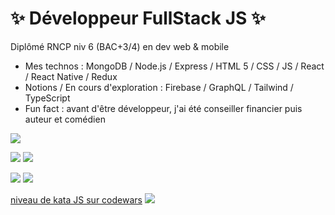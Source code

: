  # ✨ Développeur FullStack JS ✨  
Diplômé RNCP niv 6 (BAC+3/4) en dev web & mobile

- Mes technos : MongoDB / Node.js / Express / HTML 5 / CSS / JS / React / React Native / Redux
- Notions / En cours d'exploration : Firebase / GraphQL / Tailwind / TypeScript
- Fun fact : avant d'être développeur, j'ai été conseiller financier puis auteur et comédien

![](https://github-profile-summary-cards.vercel.app/api/cards/profile-details?username=MaximeVerdy&theme=nord_bright)

![](https://github-profile-summary-cards.vercel.app/api/cards/repos-per-language?username=MaximeVerdy&theme=nord_bright)    ![](https://github-profile-summary-cards.vercel.app/api/cards/most-commit-language?username=MaximeVerdy&theme=nord_bright)

![](https://github-profile-summary-cards.vercel.app/api/cards/stats?username=MaximeVerdy&theme=nord_bright) ![](https://github-profile-summary-cards.vercel.app/api/cards/productive-time?username=MaximeVerdy&theme=nord_bright)

[niveau de kata JS sur codewars](https://www.codewars.com/users/Maxime%20Verdy) ![](https://www.codewars.com/users/Maxime%20Verdy/badges/micro)

